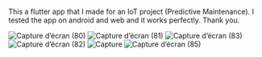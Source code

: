 This a flutter app that I made for an IoT project (Predictive Maintenance).
I tested the app on android and web and it works perfectly.
Thank you.


![Capture d’écran (80)](https://github.com/Yassinebouothman/IoT_Flutter_App_for_Predictive_maintenance_project/assets/98977445/bfaa9f7e-5ce3-4f98-9b44-a003a5dde05b)
![Capture d’écran (81)](https://github.com/Yassinebouothman/IoT_Flutter_App_for_Predictive_maintenance_project/assets/98977445/bcee733a-81ad-47b2-99bf-030732fbe171)
![Capture d’écran (83)](https://github.com/Yassinebouothman/IoT_Flutter_App_for_Predictive_maintenance_project/assets/98977445/b9acea0e-ea98-47e9-bfea-6e2d46cfaeb5)
![Capture d’écran (82)](https://github.com/Yassinebouothman/IoT_Flutter_App_for_Predictive_maintenance_project/assets/98977445/965bf132-0db6-4370-a905-278b8dcbddee)
![Capture](https://github.com/Yassinebouothman/IoT_Flutter_App_for_Predictive_maintenance_project/assets/98977445/6126ff6b-69c5-4162-b72b-e74309e80c62)
![Capture d’écran (85)](https://github.com/Yassinebouothman/IoT_Flutter_App_for_Predictive_maintenance_project/assets/98977445/9ad90d85-8108-43c6-a7ed-d78a7472ab86)
